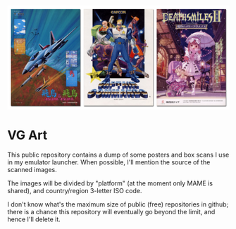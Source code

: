 ![Sample arcade posters](docs/sample_arc.png "Sample arcade posters")

# VG Art

This public repository contains a dump of some posters and box scans I use in my
emulator launcher. When possible, I'll mention the source of the scanned images.

The images will be divided by "platform" (at the moment only MAME is shared),
and country/region 3-letter ISO code.

I don't know what's the maximum size of public (free) repositories in github;
there is a chance this repository will eventually go beyond the limit, and hence
I'll delete it.
